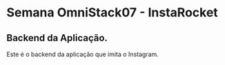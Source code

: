 # Semana OmniStack07 - InstaRocket
## Backend da Aplicação.

Este é o backend da aplicação que imita o Instagram.
